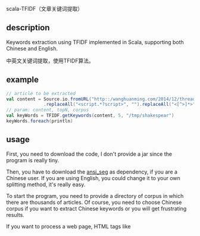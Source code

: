 scala-TFIDF（文章关键词提取）

## description
Keywords extraction using TFIDF implemented in Scala, supporting both Chinese and English. 

中英文关键词提取，使用TFIDF算法。

## example
```scala
// article to be extracted
val content = Source.io.fromURL("http::/wanghuanming.com/2014/12/thread-and-process").getLines.reduce(_ + _)
              .replaceAll("<script.*?script>", "").replaceAll("<[^>]*>", "")
// param: content, topN, corpus
val keyWords = TFIDF.getKeywords(content, 5, "/tmp/shakespear")
keyWords.foreach(println)
```

## usage
First, you need to download the code, I don't provide a jar since the program is really tiny.

Then, you have to download the [ansj_seg](https://github.com/NLPchina/ansj_seg) as dependency, if you are a Chinese user. If you are using English, you could change it to your own splitting method, it's really easy.

To start the program, you need to provide a directory of corpus in which there are thousands of articles. Of course, you need to choose Chinese corpus if you want to extract Chinese keywords or you will get frustrating results. 

If you want to process a web page, HTML tags like <script>, <span> must be stripped. In test example, I have written the function so you could use it directly.

To speed up the IDF, I cache the results in the directory, so if you want to change to corpus, you have to delete the cache "IDF.cache".

## requirements
[ansj_seg](https://github.com/NLPchina/ansj_seg)
